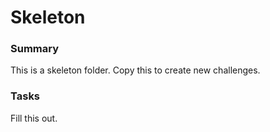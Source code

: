 # Skeleton

### Summary

This is a skeleton folder. Copy this to create new challenges.

### Tasks

Fill this out.
